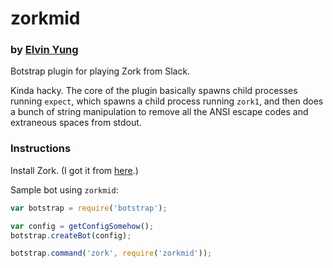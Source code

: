 # zorkmid
### by [Elvin Yung](https://github.com/elvinyung)

Botstrap plugin for playing Zork from Slack.

Kinda hacky. The core of the plugin basically spawns child processes running `expect`, which spawns a child process running `zork1`, and then does a bunch of string manipulation to remove all the ANSI escape codes and extraneous spaces from stdout.

### Instructions
Install Zork. (I got it from [here](https://github.com/wjwwood/homebrew-zork).)

Sample bot using `zorkmid`:
```javascript
var botstrap = require('botstrap');

var config = getConfigSomehow();
botstrap.createBot(config);

botstrap.command('zork', require('zorkmid'));
```
